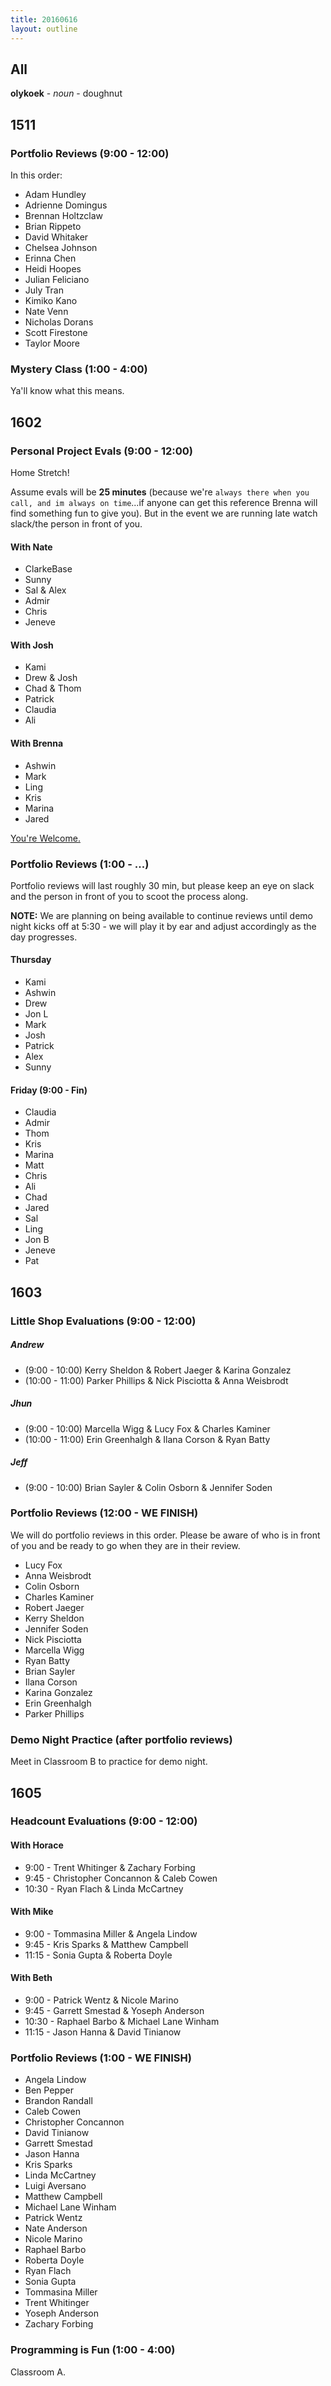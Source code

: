 ```yaml
---
title: 20160616
layout: outline
---
```


## All

**olykoek** - _noun_ - doughnut


## 1511

### Portfolio Reviews (9:00 - 12:00)

In this order:

* Adam Hundley
* Adrienne Domingus
* Brennan Holtzclaw
* Brian Rippeto
* David Whitaker
* Chelsea Johnson
* Erinna Chen
* Heidi Hoopes
* Julian Feliciano
* July Tran
* Kimiko Kano
* Nate Venn
* Nicholas Dorans
* Scott Firestone
* Taylor Moore

### Mystery Class (1:00 - 4:00)

Ya'll know what this means.


## 1602

### Personal Project Evals (9:00 - 12:00)
Home Stretch!  

Assume evals will be **25 minutes** (because we're `always there when you call, and im always on time`...if anyone can get this reference Brenna will find something fun to give you). But in the event we are running late watch slack/the person in front of you.

#### With Nate
  - ClarkeBase
  - Sunny
  - Sal & Alex
  - Admir
  - Chris
  - Jeneve

#### With Josh
  - Kami
  - Drew & Josh
  - Chad & Thom
  - Patrick
  - Claudia
  - Ali

#### With Brenna
  - Ashwin
  - Mark
  - Ling
  - Kris
  - Marina
  - Jared

[You're Welcome.](https://www.youtube.com/watch?v=0tcDXJfAFVw)

### Portfolio Reviews (1:00 - ...)
  Portfolio reviews will last roughly 30 min, but please keep an eye on slack and the person in front of you to scoot the process along.

  **NOTE:** We are planning on being available to continue reviews until demo night kicks off at 5:30 - we will play it by ear and adjust accordingly as the day progresses.

#### Thursday
  * Kami
  * Ashwin
  * Drew
  * Jon L
  * Mark
  * Josh
  * Patrick
  * Alex
  * Sunny

#### Friday (9:00 - Fin)
  * Claudia
  * Admir
  * Thom
  * Kris
  * Marina
  * Matt
  * Chris
  * Ali
  * Chad
  * Jared
  * Sal
  * Ling
  * Jon B
  * Jeneve
  * Pat


## 1603

### Little Shop Evaluations (9:00 - 12:00)

##### Andrew

  * (9:00 - 10:00) Kerry Sheldon & Robert Jaeger & Karina Gonzalez
  * (10:00 - 11:00) Parker Phillips & Nick Pisciotta & Anna Weisbrodt

##### Jhun

  * (9:00 - 10:00) Marcella Wigg & Lucy Fox & Charles Kaminer
  * (10:00 - 11:00) Erin Greenhalgh & Ilana Corson & Ryan Batty

##### Jeff

  * (9:00 - 10:00) Brian Sayler & Colin Osborn & Jennifer Soden

### Portfolio Reviews (12:00 - WE FINISH)

  We will do portfolio reviews in this order. Please be aware of who is in front of you and be ready to go when they are in their review.

  * Lucy Fox
  * Anna Weisbrodt
  * Colin Osborn
  * Charles Kaminer
  * Robert Jaeger
  * Kerry Sheldon
  * Jennifer Soden
  * Nick Pisciotta
  * Marcella Wigg
  * Ryan Batty
  * Brian Sayler
  * Ilana Corson
  * Karina Gonzalez
  * Erin Greenhalgh
  * Parker Phillips


### Demo Night Practice (after portfolio reviews)

 Meet in Classroom B to practice for demo night.


## 1605

### Headcount Evaluations (9:00 - 12:00)

#### With Horace
* 9:00 - Trent Whitinger & Zachary Forbing
* 9:45 - Christopher Concannon & Caleb Cowen
* 10:30 - Ryan Flach & Linda McCartney

#### With Mike
* 9:00 - Tommasina Miller & Angela Lindow
* 9:45 - Kris Sparks & Matthew Campbell
* 11:15 - Sonia Gupta & Roberta Doyle

#### With Beth
* 9:00 - Patrick Wentz & Nicole Marino
* 9:45 - Garrett Smestad & Yoseph Anderson
* 10:30 - Raphael Barbo & Michael Lane Winham
* 11:15 - Jason Hanna & David Tinianow

### Portfolio Reviews (1:00 - WE FINISH)

* Angela Lindow
* Ben Pepper
* Brandon Randall
* Caleb Cowen
* Christopher Concannon
* David Tinianow
* Garrett Smestad
* Jason Hanna
* Kris Sparks
* Linda McCartney
* Luigi Aversano
* Matthew Campbell
* Michael Lane Winham
* Patrick Wentz
* Nate Anderson
* Nicole Marino
* Raphael Barbo
* Roberta Doyle
* Ryan Flach
* Sonia Gupta
* Tommasina Miller
* Trent Whitinger
* Yoseph Anderson
* Zachary Forbing

### Programming is Fun (1:00 - 4:00)

Classroom A.
